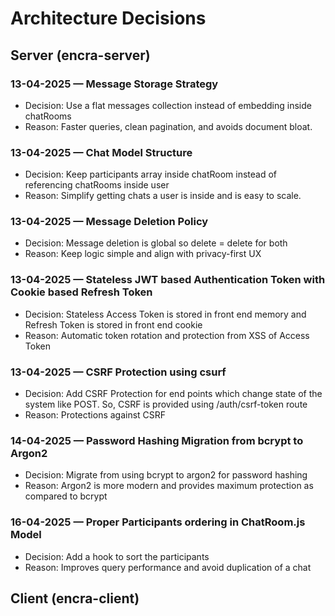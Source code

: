 # Architecture Decisions

## Server (encra-server)

### 13-04-2025 — Message Storage Strategy

- Decision: Use a flat messages collection instead of embedding inside chatRooms
- Reason: Faster queries, clean pagination, and avoids document bloat.

### 13-04-2025 — Chat Model Structure

- Decision: Keep participants array inside chatRoom instead of referencing chatRooms inside user
- Reason: Simplify getting chats a user is inside and is easy to scale.

### 13-04-2025 — Message Deletion Policy

- Decision: Message deletion is global so delete = delete for both
- Reason: Keep logic simple and align with privacy-first UX

### 13-04-2025 — Stateless JWT based Authentication Token with Cookie based Refresh Token

- Decision: Stateless Access Token is stored in front end memory and Refresh Token is stored in front end cookie
- Reason: Automatic token rotation and protection from XSS of Access Token

### 13-04-2025 — CSRF Protection using csurf

- Decision: Add CSRF Protection for end points which change state of the system like POST. So, CSRF is provided using /auth/csrf-token route
- Reason: Protections against CSRF

### 14-04-2025 — Password Hashing Migration from bcrypt to Argon2

- Decision: Migrate from using bcrypt to argon2 for password hashing
- Reason: Argon2 is more modern and provides maximum protection as compared to bcrypt

### 16-04-2025 — Proper Participants ordering in ChatRoom.js Model

- Decision: Add a hook to sort the participants
- Reason: Improves query performance and avoid duplication of a chat

## Client (encra-client)
